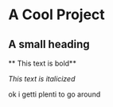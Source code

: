 # A Cool Project
## A small heading

** This text is bold**

*This text is italicized*

ok i getti plenti to go around
